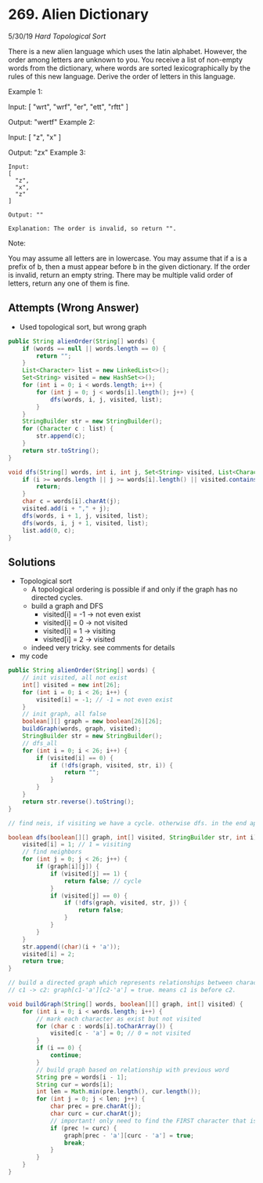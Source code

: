 # 269. Alien Dictionary
5/30/19
*Hard* *Topological Sort*

There is a new alien language which uses the latin alphabet. However, the order among letters are unknown to you. You receive a list of non-empty words from the dictionary, where words are sorted lexicographically by the rules of this new language. Derive the order of letters in this language.

Example 1:

Input:
[
  "wrt",
  "wrf",
  "er",
  "ett",
  "rftt"
]

Output: "wertf"
Example 2:

Input:
[
  "z",
  "x"
]

Output: "zx"
Example 3:
```
Input:
[
  "z",
  "x",
  "z"
]

Output: ""

Explanation: The order is invalid, so return "".
```
Note:

You may assume all letters are in lowercase.
You may assume that if a is a prefix of b, then a must appear before b in the given dictionary.
If the order is invalid, return an empty string.
There may be multiple valid order of letters, return any one of them is fine.

## Attempts (Wrong Answer)
- Used topological sort, but wrong graph
```Java
public String alienOrder(String[] words) {
    if (words == null || words.length == 0) {
        return "";
    }
    List<Character> list = new LinkedList<>();
    Set<String> visited = new HashSet<>();
    for (int i = 0; i < words.length; i++) {
        for (int j = 0; j < words[i].length(); j++) {
            dfs(words, i, j, visited, list);
        }
    }
    StringBuilder str = new StringBuilder();
    for (Character c : list) {
        str.append(c);
    }
    return str.toString();
}

void dfs(String[] words, int i, int j, Set<String> visited, List<Character> list) {
    if (i >= words.length || j >= words[i].length() || visited.contains(i + "," + j)) {
        return;
    }
    char c = words[i].charAt(j);
    visited.add(i + "," + j);
    dfs(words, i + 1, j, visited, list);
    dfs(words, i, j + 1, visited, list);
    list.add(0, c);
}
```

## Solutions
- Topological sort
  - A topological ordering is possible if and only if the graph has no directed cycles.
  - build a graph and DFS
    - visited[i] = -1 -> not even exist
    - visited[i] = 0 -> not visited
    - visited[i] = 1 -> visiting
    - visited[i] = 2 -> visited
  - indeed very tricky. see comments for details
- my code
```Java
public String alienOrder(String[] words) {
    // init visited, all not exist
    int[] visited = new int[26];
    for (int i = 0; i < 26; i++) {
        visited[i] = -1; // -1 = not even exist
    }
    // init graph, all false
    boolean[][] graph = new boolean[26][26];
    buildGraph(words, graph, visited);
    StringBuilder str = new StringBuilder();
    // dfs_all
    for (int i = 0; i < 26; i++) {
        if (visited[i] == 0) {
            if (!dfs(graph, visited, str, i)) {
                return "";
            }
        }
    }
    return str.reverse().toString();
}

// find neis, if visiting we have a cycle. otherwise dfs. in the end append to str.

boolean dfs(boolean[][] graph, int[] visited, StringBuilder str, int i) {
    visited[i] = 1; // 1 = visiting
    // find neighbors
    for (int j = 0; j < 26; j++) {
        if (graph[i][j]) {
            if (visited[j] == 1) {
                return false; // cycle
            }
            if (visited[j] == 0) {
                if (!dfs(graph, visited, str, j)) {
                    return false;
                }
            }
        }
    }
    str.append((char)(i + 'a'));
    visited[i] = 2;
    return true;
}

// build a directed graph which represents relationships between characters.
// c1 -> c2: graph[c1-'a'][c2-'a'] = true. means c1 is before c2.

void buildGraph(String[] words, boolean[][] graph, int[] visited) {
    for (int i = 0; i < words.length; i++) {
        // mark each character as exist but not visited
        for (char c : words[i].toCharArray()) {
            visited[c - 'a'] = 0; // 0 = not visited
        }
        if (i == 0) {
            continue;
        }
        // build graph based on relationship with previous word
        String pre = words[i - 1];
        String cur = words[i];
        int len = Math.min(pre.length(), cur.length());
        for (int j = 0; j < len; j++) {
            char prec = pre.charAt(j);
            char curc = cur.charAt(j);
            // important! only need to find the FIRST character that is different to build the graph!
            if (prec != curc) {
                graph[prec - 'a'][curc - 'a'] = true;
                break;
            }
        }
    }
}
```
